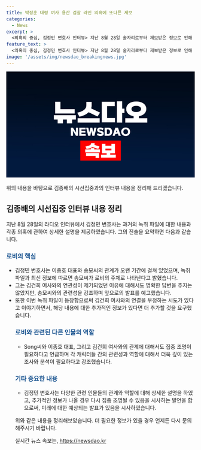 ```yaml
---
title: 박정훈 대령 여사 용산 검찰 라인 의혹에 또다른 제보
categories:
  - News
excerpt: >
  <의혹의 중심, 김정민 변호사 인터뷰> 지난 8월 28일 술자리로부터 제보받은 정보로 인해 녹취파일 공개 후 파문 일고 있음. VIP의 역할과 함께 용산 검찰라인의 움직임 및 권력형 신종호의 반응이 주목받음. 궶색한 반론이 제기되는 가운데, 송모 씨와의 오랜 인연과 연결된 정보로 더 많은 사실이 밝혀지면 더 큰 파문이 예상됨. MBC 라디오 표준 FM 95.9MHz의 김종배의 시선집중에서 내용 인용됨. (150자)
feature_text: >
  <의혹의 중심, 김정민 변호사 인터뷰> 지난 8월 28일 술자리로부터 제보받은 정보로 인해 녹취파일 공개 후 파문 일고 있음. VIP의 역할과 함께 용산 검찰라인의 움직임 및 권력형 신종호의 반응이 주목받음. 궶색한 반론이 제기되는 가운데, 송모 씨와의 오랜 인연과 연결된 정보로 더 많은 사실이 밝혀지면 더 큰 파문이 예상됨. MBC 라디오 표준 FM 95.9MHz의 김종배의 시선집중에서 내용 인용됨. (150자)
image: '/assets/img/newsdao_breakingnews.jpg'
---
```


<p><img src="/assets/img/newsdao_breakingnews.jpg" alt="firstkoreanews 속보" /></p>

<p>위의 내용을 바탕으로 김종배의 시선집중과의 인터뷰 내용을 정리해 드리겠습니다.</p>

<h2 data-ke-size="size26">김종배의 시선집중 인터뷰 내용 정리</h2>

<p data-ke-size="size16">지난 8월 28일의 라디오 인터뷰에서 김정민 변호사는 과거의 녹취 파일에 대한 내용과 각종 의혹에 관하여 상세한 설명을 제공하였습니다. 그의 진술을 요약하면 다음과 같습니다.</p>

<h3><b><span style="color: #1a5490;">로비의 핵심</span></b></h3>

<ul>
<li>김정민 변호사는 이종호 대표와 송모씨의 관계가 오랜 기간에 걸쳐 있었으며, 녹취 파일과 최신 정보에 따르면 송모씨가 로비의 주체로 나타난다고 밝혔습니다.
<li>그는 김건희 여사와의 연관성이 제기되었던 이유에 대해서도 명확한 답변을 주지는 않았지만, 송모씨와의 관련성을 강조하며 앞으로의 발표를 예고했습니다. 
<li>또한 이번 녹취 파일이 등장함으로써 김건희 여사와의 연결을 부정하는 시도가 있다고 이야기하면서, 해당 내용에 대한 추가적인 정보가 있다면 더 추가할 것을 요구했습니다.</li>

<h3><b><span style="color: #1a5490;">로비와 관련된 다른 인물의 역할</span></b></h3>
<ul>
  <li>Song씨와 이종호 대표, 그리고 김건희 여사와의 관계에 대해서도 집중 조명이 필요하다고 언급하며 각 캐릭터들 간의 관련성과 역할에 대해서 더욱 깊이 있는 조사와 분석이 필요하다고 강조했습니다.
</ul>

<h3><b><span style="color: #1a5490;">기타 중요한 내용</span></b></h3>

<ul>
  <li>김정민 변호사는 다양한 관련 인물들의 관계와 역할에 대해 상세한 설명을 하였고, 추가적인 정보가 나올 경우 다시 집중 조명될 수 있음을 시사하는 발언을 함으로써, 미래에 대한 예상되는 발표가 있음을 시사하였습니다.
</ul>

<p data-ke-size="size16">위와 같은 내용을 정리해보았습니다. 더 필요한 정보가 있을 경우 언제든 다시 문의해주시기 바랍니다.</p>
실시간 뉴스 속보는, <a href="https://newsdao.kr" rel="dofollow">https://newsdao.kr</a>


